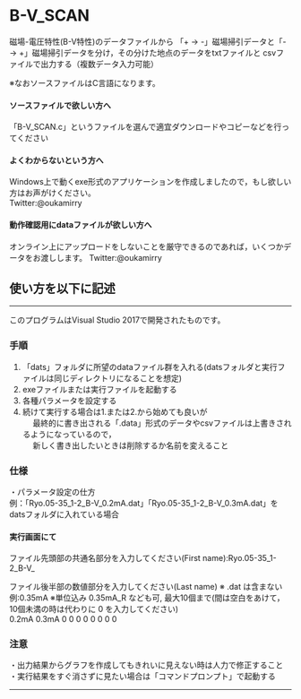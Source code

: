 # B-V_SCAN
磁場-電圧特性(B-V特性)のデータファイルから 「+ → -」磁場掃引データと「- → +」磁場掃引データを分け，その分けた地点のデータをtxtファイルと
csvファイルで出力する（複数データ入力可能）

※なおソースファイルはC言語になります。  

#### ソースファイルで欲しい方へ  
「B-V_SCAN.c」というファイルを選んで適宜ダウンロードやコピーなどを行ってください    

#### よくわからないという方へ  
Windows上で動くexe形式のアプリケーションを作成しましたので，もし欲しい方はお声がけください。  
Twitter:@oukamirry

#### 動作確認用にdataファイルが欲しい方へ
オンライン上にアップロードをしないことを厳守できるのであれば，いくつかデータをお渡しします。
Twitter:@oukamirry

## 使い方を以下に記述

-------------------------------------------------
このプログラムはVisual Studio 2017で開発されたものです。  
### 手順  
1. 「dats」フォルダに所望のdataファイル群を入れる(datsフォルダと実行ファイルは同じディレクトリになることを想定)  
2. exeファイルまたは実行ファイルを起動する  
3. 各種パラメータを設定する  
4. 続けて実行する場合は1.または2.から始めても良いが  
　 最終的に書き出される「.data」形式のデータやcsvファイルは上書きされるようになっているので，  
　 新しく書き出したいときは削除するか名前を変えること  


### 仕様  
・パラメータ設定の仕方  
例：「Ryo.05-35_1-2_B-V_0.2mA.dat」「Ryo.05-35_1-2_B-V_0.3mA.dat」をdatsフォルダに入れている場合  

#### 実行画面にて
ファイル先頭部の共通名部分を入力してください(First name):Ryo.05-35_1-2_B-V_

ファイル後半部の数値部分を入力してください(Last name)  ※ .dat は含まない　例:0.35mA
※単位込み 0.35mA_R なども可, 最大10個まで(間は空白をあけて，10個未満の時は代わりに 0 を入力してください)  
0.2mA 0.3mA 0 0 0 0 0 0 0 0

### 注意  
・出力結果からグラフを作成してもきれいに見えない時は人力で修正すること
・実行結果をすぐ消さずに見たい場合は「コマンドプロンプト」で起動する  

-------------------------------------------------

